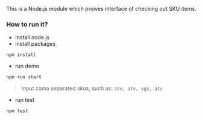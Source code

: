 This is a Node.js module which proives interface of checking out SKU items.
### How to run it?
- Install node.js
- install packages
```
npm install
```
- run demo
```
npm run start
```
> Input coma separated skus, such as: `atv, atv, vga, atv`

- run test
```
npm test
```